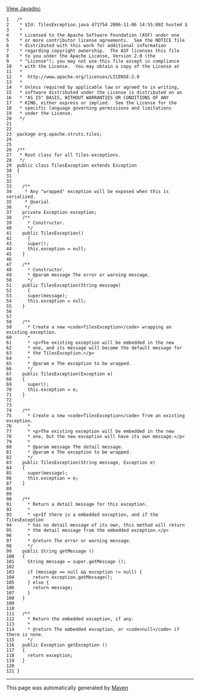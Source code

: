 [View Javadoc](../../../../../apidocs/org/apache/struts/tiles/TilesException.html.md)


    1   /*
    2    * $Id: TilesException.java 471754 2006-11-06 14:55:09Z husted $
    3    *
    4    * Licensed to the Apache Software Foundation (ASF) under one
    5    * or more contributor license agreements.  See the NOTICE file
    6    * distributed with this work for additional information
    7    * regarding copyright ownership.  The ASF licenses this file
    8    * to you under the Apache License, Version 2.0 (the
    9    * "License"); you may not use this file except in compliance
    10   * with the License.  You may obtain a copy of the License at
    11   *
    12   *  http://www.apache.org/licenses/LICENSE-2.0
    13   *
    14   * Unless required by applicable law or agreed to in writing,
    15   * software distributed under the License is distributed on an
    16   * "AS IS" BASIS, WITHOUT WARRANTIES OR CONDITIONS OF ANY
    17   * KIND, either express or implied.  See the License for the
    18   * specific language governing permissions and limitations
    19   * under the License.
    20   */
    21  
    22  
    23  package org.apache.struts.tiles;
    24  
    25  
    26  /**
    27   * Root class for all Tiles-exceptions.
    28   */
    29  public class TilesException extends Exception
    30  {
    31  
    32  
    33    /**
    34     * Any "wrapped" exception will be exposed when this is serialized.
    35     * @serial
    36     */
    37    private Exception exception;
    38    /**
    39      * Constructor.
    40      */
    41    public TilesException()
    42      {
    43      super();
    44      this.exception = null;
    45    }
    46  
    47    /**
    48      * Constructor.
    49      * @param message The error or warning message.
    50      */
    51    public TilesException(String message)
    52      {
    53      super(message);
    54      this.exception = null;
    55    }
    56  
    57  
    58    /**
    59      * Create a new <code>TilesException</code> wrapping an existing exception.
    60      *
    61      * <p>The existing exception will be embedded in the new
    62      * one, and its message will become the default message for
    63      * the TilesException.</p>
    64      *
    65      * @param e The exception to be wrapped.
    66      */
    67    public TilesException(Exception e)
    68    {
    69      super();
    70      this.exception = e;
    71    }
    72  
    73  
    74    /**
    75      * Create a new <code>TilesException</code> from an existing exception.
    76      *
    77      * <p>The existing exception will be embedded in the new
    78      * one, but the new exception will have its own message.</p>
    79      *
    80      * @param message The detail message.
    81      * @param e The exception to be wrapped.
    82      */
    83    public TilesException(String message, Exception e)
    84    {
    85      super(message);
    86      this.exception = e;
    87    }
    88  
    89  
    90    /**
    91      * Return a detail message for this exception.
    92      *
    93      * <p>If there is a embedded exception, and if the TilesException
    94      * has no detail message of its own, this method will return
    95      * the detail message from the embedded exception.</p>
    96      *
    97      * @return The error or warning message.
    98      */
    99    public String getMessage ()
    100   {
    101     String message = super.getMessage ();
    102 
    103     if (message == null && exception != null) {
    104       return exception.getMessage();
    105     } else {
    106       return message;
    107     }
    108   }
    109 
    110 
    111   /**
    112     * Return the embedded exception, if any.
    113     *
    114     * @return The embedded exception, or <code>null</code> if there is none.
    115     */
    116   public Exception getException ()
    117   {
    118     return exception;
    119   }
    120 
    121 }

------------------------------------------------------------------------

This page was automatically generated by [Maven](http://maven.apache.org/)
